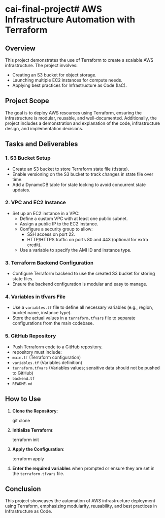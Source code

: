 # cai-final-project# AWS Infrastructure Automation with Terraform

## Overview
This project demonstrates the use of Terraform to create a scalable AWS infrastructure. The project involves:
- Creating an S3 bucket for object storage.
- Launching multiple EC2 instances for compute needs.
- Applying best practices for Infrastructure as Code (IaC).

## Project Scope
The goal is to deploy AWS resources using Terraform, ensuring the infrastructure is modular, reusable, and well-documented. Additionally, the project includes a demonstration and explanation of the code, infrastructure design, and implementation decisions.

## Tasks and Deliverables

### 1. S3 Bucket Setup
- Create an S3 bucket to store  Terraform state file (tfstate).
- Enable versioning on the S3 bucket to track changes in  state file over time.
- Add a DynamoDB table for state locking to avoid concurrent state updates.

### 2. VPC and EC2 Instance
- Set up an EC2 instance in a VPC:
  - Define a custom VPC with at least one public subnet.
  - Assign a public IP to the EC2 instance.
  - Configure a security group to allow:
    - SSH access on port 22.
    - HTTP/HTTPS traffic on ports 80 and 443 (optional for extra credit).
  - Use a variable to specify the AMI ID and instance type.

### 3. Terraform Backend Configuration
- Configure  Terraform backend to use the created S3 bucket for storing state files.
- Ensure the backend configuration is modular and easy to manage.

### 4. Variables in tfvars File
- Use a `variables.tf` file to define all necessary variables (e.g., region, bucket name, instance type).
- Store the actual values in a `terraform.tfvars` file to separate configurations from the main codebase.

### 5. GitHub Repository
- Push  Terraform code to a GitHub repository.
-  repository must include:
  - `main.tf` (Terraform configuration)
  - `variables.tf` (Variables definition)
  - `terraform.tfvars` (Variables values; sensitive data should not be pushed to GitHub)
  - `backend.tf` 
  - `README.md` 

## How to Use
1. **Clone the Repository**:
  
    git clone 
   

2. **Initialize Terraform**:
   
    terraform init
    

3. **Apply the Configuration**:
    
    terraform apply
    

4. **Enter the required variables** when prompted or ensure they are set in the `terraform.tfvars` file.

## Conclusion
This project showcases the automation of AWS infrastructure deployment using Terraform, emphasizing modularity, reusability, and best practices in Infrastructure as Code.



